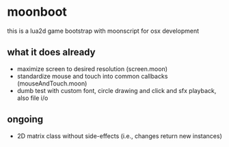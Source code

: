 # moonboot

this is a lua2d game bootstrap with moonscript for osx development


## what it does already

* maximize screen to desired resolution (screen.moon)
* standardize mouse and touch into common callbacks (mouseAndTouch.moon)
* dumb test with custom font, circle drawing and click and sfx playback, also file i/o


## ongoing

* 2D matrix class without side-effects (i.e., changes return new instances)
